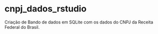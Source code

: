 # cnpj_dados_rstudio
Criação de Bando de dados em SQLite com os dados do CNPJ da Receita Federal do Brasil.

